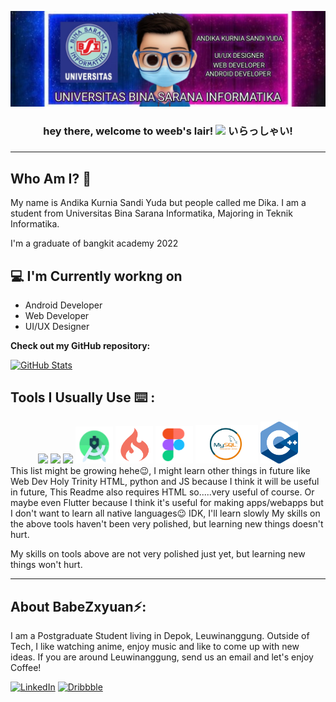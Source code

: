 ![Lakshmanan Meiyappan Banner Image](./banner.jpeg)
<!-- <h2 align='center'>Andika Kurnia Sandi Yuda</h2>
<p align='center'><b>Universitas Bina Sarana Informatika</b></p> -->

<h3 align="center">
hey there, welcome to weeb's lair!
<img src="https://media.giphy.com/media/hvRJCLFzcasrR4ia7z/giphy.gif" width="30px"/>
いらっしゃい!
<h3>


---
## Who Am I? 🙋

My name is Andika Kurnia Sandi Yuda but people called me Dika. I am a student from Universitas Bina Sarana Informatika, Majoring in Teknik Informatika.

I'm a graduate of bangkit academy 2022

<h2>💻 I'm Currently workng on</h2>

- Android Developer
- Web Developer
- UI/UX Designer


__Check out my GitHub repository:__

<div>
  <p>
    <a href="https://github.com/BabeZxyuan/C22-PS233-TravelKuy">
      <img src="https://github-readme-stats.vercel.app/api/pin/?username=BabeZxyuan&repo=C22-PS233-TravelKuy" alt="GitHub Stats" />
    </a>
</div>

## Tools I Usually Use ⌨️ :
<!-- Use devicon.dev or use logo from software, make sure width is 60px -->
<div align="center">
    <a href= "https://www.canva.com/"><img src="https://cdn.jsdelivr.net/gh/devicons/devicon/icons/canva/canva-original.svg" width="60"></a>
    <a href="https://github.com/"><img src="https://cdn.jsdelivr.net/gh/devicons/devicon/icons/github/github-original.svg" width="60"></a>
    <a href="https://code.visualstudio.com/"><img src="https://cdn.jsdelivr.net/gh/devicons/devicon/icons/vscode/vscode-original.svg" width="60"></a>
    <a href="https://developer.android.com/"><img src="https://github.com/BabeZxyuan/BabeZxyuan/blob/main/android.png" width="60"></a>
    <a href="https:https://www.codeigniter.com/"><img src="https://github.com/BabeZxyuan/BabeZxyuan/blob/main/codeig.png" width="60"></a>
    <a href="https://www.figma.com/"><img src="https://github.com/BabeZxyuan/BabeZxyuan/blob/main/figma.png" width="60"></a>
    <a href="https://www.mysql.com/"><img src="https://github.com/BabeZxyuan/BabeZxyuan/blob/main/MySQL.png" width="100"></a>
    <a href="https://www.jdoodle.com/"><img src="https://github.com/BabeZxyuan/BabeZxyuan/blob/main/c%2B%2B.png" width="60"></a>
<div>

<div align="left">
This list might be growing hehe😉, I might learn other things in future like Web Dev Holy Trinity HTML, python and JS because I think it will be useful in future, This Readme also requires HTML so.....very useful of course. Or maybe even Flutter because I think it's useful for making apps/webapps but I don't want to learn all native languages😉 IDK, I'll learn slowly
My skills on the above tools haven't been very polished, but learning new things doesn't hurt.

My skills on tools above are not very polished just yet, but learning new things won't hurt. 
<div>

---

<h2> About BabeZxyuan⚡:</h2>

I am a Postgraduate Student living in Depok, Leuwinanggung. Outside of Tech, I like watching anime, enjoy music and like to come up with new ideas. If you are around Leuwinanggung, send us an email and let's enjoy Coffee!

<a href="https://www.linkedin.com/in/andika-kurnia-sandi-yuda-b829b1192/">![LinkedIn](https://img.shields.io/badge/LinkedIn-0077B5?style=for-the-badge&logo=linkedin&logoColor=white)</a>
<a href="https://dribbble.com/Zxyuannn/">![Dribbble](https://img.shields.io/badge/Dribbble-EA4C89?style=for-the-badge&logo=dribbble&logoColor=white)</a>
